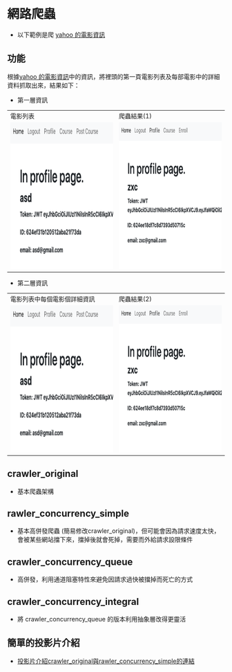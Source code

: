 # 網路爬蟲
 - 以下範例是爬 [yahoo 的電影資訊](https://movies.yahoo.com.tw/movie_intheaters.html)

## 功能
根據[yahoo 的電影資訊](https://movies.yahoo.com.tw/movie_intheaters.html)中的資訊，將裡頭的第一頁電影列表及每部電影中的詳細資料抓取出來，結果如下：

 - 第一層資訊
<div align="center">
<table>
  <tr>
    <td>電影列表</td>
    <td>爬蟲結果(1)</td>
  </tr>
  <tr>
    <td><img src="https://github.com/luckyuho/UdemyWebCourseProject/blob/main/Project7_MERN/images/instructorProfile.png" width=270 height=340 title="instructor profile" /></td>
    <td><img src="https://github.com/luckyuho/UdemyWebCourseProject/blob/main/Project7_MERN/images/studentProfile.png" width=270 height=340 title="student profile" /></td>
  </tr>
</table>
</div>

 - 第二層資訊
<div align="center">
<table>
  <tr>
    <td>電影列表中每個電影個詳細資訊</td>
    <td>爬蟲結果(2)</td>
  </tr>
  <tr>
    <td><img src="https://github.com/luckyuho/UdemyWebCourseProject/blob/main/Project7_MERN/images/instructorProfile.png" width=270 height=340 title="instructor profile" /></td>
    <td><img src="https://github.com/luckyuho/UdemyWebCourseProject/blob/main/Project7_MERN/images/studentProfile.png" width=270 height=340 title="student profile" /></td>
  </tr>
</table>
</div>

## crawler_original
 - 基本爬蟲架構

## rawler_concurrency_simple
 - 基本高併發爬蟲 (簡易修改crawler_original)，但可能會因為請求速度太快，會被某些網站擋下來，擋掉後就會死掉，需要而外給請求設限條件

## crawler_concurrency_queue
 - 高併發，利用通道阻塞特性來避免因請求過快被擋掉而死亡的方式

## crawler_concurrency_integral
 - 將 crawler_concurrency_queue 的版本利用抽象層改得更靈活

## 簡單的投影片介紹
 - [投影片介紹crawler_original與rawler_concurrency_simple的連結](https://docs.google.com/presentation/d/13e4A06VpmRPncbGGWVs32RFA1GtwsRFzH_CuXxcki1Q/edit#slide=id.p)